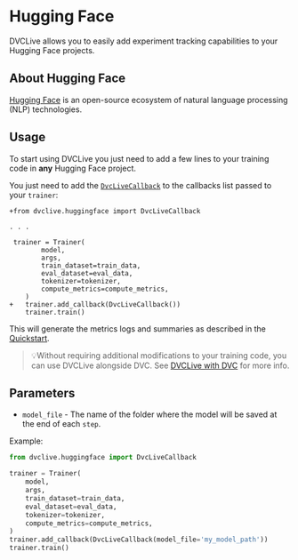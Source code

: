 # Hugging Face

DVCLive allows you to easily add experiment tracking capabilities to your
Hugging Face projects.

## About Hugging Face

[Hugging Face](https://huggingface.co/) is an open-source ecosystem of natural
language processing (NLP) technologies.

## Usage

To start using DVCLive you just need to add a few lines to your training code in
**any** Hugging Face project.

You just need to add the
[`DvcLiveCallback`](https://github.com/iterative/dvclive/blob/master/dvclive/huggingface.py)
to the callbacks list passed to your `trainer`:

```git
+from dvclive.huggingface import DvcLiveCallback

. . .

 trainer = Trainer(
        model,
        args,
        train_dataset=train_data,
        eval_dataset=eval_data,
        tokenizer=tokenizer,
        compute_metrics=compute_metrics,
    )
+   trainer.add_callback(DvcLiveCallback())
    trainer.train()
```

This will generate the metrics logs and summaries as described in the
[Quickstart](/docs/dvclive/user-guide/quickstart#outputs).

> 💡Without requiring additional modifications to your training code, you can
> use DVCLive alongside DVC. See
> [DVCLive with DVC](/doc/dvclive/user-guide/dvclive-with-dvc) for more info.

## Parameters

- `model_file` - The name of the folder where the model will be saved at the end
  of each `step`.

Example:

```python
from dvclive.huggingface import DvcLiveCallback

trainer = Trainer(
    model,
    args,
    train_dataset=train_data,
    eval_dataset=eval_data,
    tokenizer=tokenizer,
    compute_metrics=compute_metrics,
)
trainer.add_callback(DvcLiveCallback(model_file='my_model_path'))
trainer.train()
```
